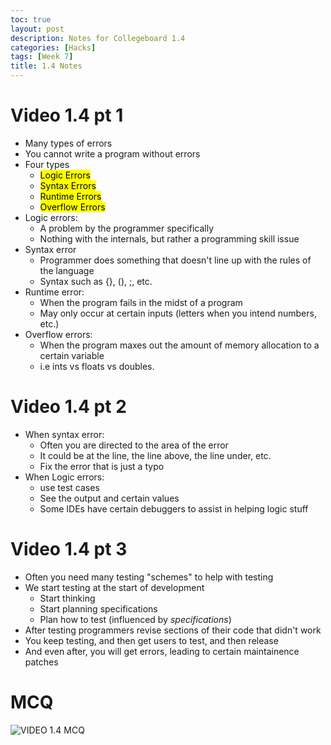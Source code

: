 ```yaml
---
toc: true
layout: post
description: Notes for Collegeboard 1.4
categories: [Hacks]
tags: [Week 7]
title: 1.4 Notes
---
```


# Video 1.4 pt 1
- Many types of errors
- You cannot write a program without errors
- Four types
    - <mark>Logic Errors</mark>
    - <mark>Syntax Errors</mark>
    - <mark>Runtime Errors</mark>
    - <mark>Overflow Errors</mark>
- Logic errors:
    - A problem by the programmer specifically
    - Nothing with the internals, but rather a programming skill issue
- Syntax error
    - Programmer does something that doesn't line up with the rules of the language
    - Syntax such as {}, (), ;, etc.
- Runtime error:
    - When the program fails in the midst of a program
    - May only occur at certain inputs (letters when you intend numbers, etc.)
- Overflow errors:
    - When the program maxes out the amount of memory allocation to a certain variable
    - i.e ints vs floats vs doubles.

# Video 1.4 pt 2

- When syntax error:
    - Often you are directed to the area of the error
    - It could be at the line, the line above, the line under, etc. 
    - Fix the error that is just a typo
- When Logic errors:
    - use test cases
    - See the output and certain values
    - Some IDEs have certain debuggers to assist in helping logic stuff

# Video 1.4 pt 3
- Often you need many testing "schemes" to help with testing
- We start testing at the start of development
    - Start thinking
    - Start planning specifications
    - Plan how to test (influenced by *specifications*)
- After testing programmers revise sections of their code that didn't work
- You keep testing, and then get users to test, and then release
- And even after, you will get errors, leading to certain maintainence patches

# MCQ
![]({{site.baseurl}}/images/Video14.png "VIDEO 1.4 MCQ")
